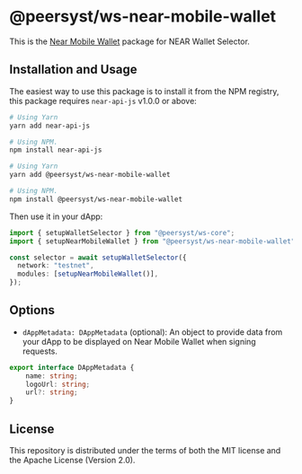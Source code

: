 # @peersyst/ws-near-mobile-wallet

This is the [Near Mobile Wallet](https://nearmobile.app/) package for NEAR Wallet Selector.

## Installation and Usage

The easiest way to use this package is to install it from the NPM registry, this package requires `near-api-js` v1.0.0 or above:

```bash
# Using Yarn
yarn add near-api-js

# Using NPM.
npm install near-api-js
```

```bash
# Using Yarn
yarn add @peersyst/ws-near-mobile-wallet

# Using NPM.
npm install @peersyst/ws-near-mobile-wallet
```

Then use it in your dApp:

```ts
import { setupWalletSelector } from "@peersyst/ws-core";
import { setupNearMobileWallet } from "@peersyst/ws-near-mobile-wallet";

const selector = await setupWalletSelector({
  network: "testnet",
  modules: [setupNearMobileWallet()],
});
```

## Options

- `dAppMetadata: DAppMetadata`  (optional): An object to provide data from your dApp to be displayed on Near Mobile Wallet when signing requests. 
```ts
export interface DAppMetadata {
    name: string;
    logoUrl: string;
    url?: string;
}
```

## License

This repository is distributed under the terms of both the MIT license and the Apache License (Version 2.0).

